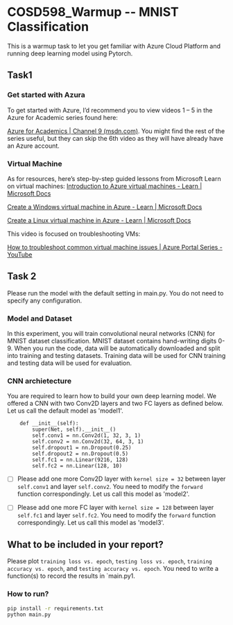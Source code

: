 # COSD598_Warmup -- MNIST Classification
This is a warmup task to let you get familiar with Azure Cloud Platform and running deep learning model using Pytorch.

## Task1

### Get started with Azura

To get started with Azure, I’d recommend you to view videos 1 – 5 in the Azure for Academic series found here:

<a href="https://channel9.msdn.com/Series/Azure-for-Academics">Azure for Academics | Channel 9 (msdn.com)</a>. You might find the rest of the series useful, but they can skip the 6th video as they will have already have an Azure account.

### Virtual Machine

As for resources, here’s step-by-step guided lessons from Microsoft Learn on virtual machines:
<a href="https://docs.microsoft.com/en-us/learn/modules/intro-to-azure-virtual-machines/">Introduction to Azure virtual machines - Learn | Microsoft Docs</a>

<a href="https://docs.microsoft.com/en-us/learn/modules/create-windows-virtual-machine-in-azure/">Create a Windows virtual machine in Azure - Learn | Microsoft Docs</a>

<a href="https://docs.microsoft.com/en-us/learn/modules/create-linux-virtual-machine-in-azure/">Create a Linux virtual machine in Azure - Learn | Microsoft Docs</a>
 
This video is focused on troubleshooting VMs: 

<a href="https://www.youtube.com/watch?v=MAJrN-2IPY8">How to troubleshoot common virtual machine issues | Azure Portal Series - YouTube</a>

## Task 2
Please run the model with the default setting in main.py. You do not need to specify any configuration. 

### Model and Dataset

In this experiment, you will train convolutional neural networks (CNN) for MNIST dataset classification. MNIST dataset contains hand-writing digits 0-9. When you run the code, data will be automatically downloaded and split into training and testing datasets. Training data will be used for CNN training and testing data will be used for evaluation. 

### CNN archietecture

You are required to learn how to build your own deep learning model. We offered a CNN with two Conv2D layers and two FC layers as defined below. Let us call the default model as 'model1'.
```
    def __init__(self):
        super(Net, self).__init__()
        self.conv1 = nn.Conv2d(1, 32, 3, 1)
        self.conv2 = nn.Conv2d(32, 64, 3, 1)
        self.dropout1 = nn.Dropout(0.25)
        self.dropout2 = nn.Dropout(0.5)
        self.fc1 = nn.Linear(9216, 128)
        self.fc2 = nn.Linear(128, 10)
```
- [ ] Please add one more Conv2D layer with `kernel size = 32` between layer `self.conv1` and layer `self.conv2`. You need to modify the `forward` function correspondingly. Let us call this model as 'model2'.
- [ ] Please add one more FC layer with `kernel size = 128` between layer `self.fc1` and layer `self.fc2`. You need to modify the `forward` function correspondingly. Let us call this model as 'model3'.


## What to be included in your report?
Please plot `training loss vs. epoch`, `testing loss vs. epoch`, `training accuracy vs. epoch`, and `testing accuracy vs. epoch`. You need to write a function(s) to record the results in `main.py1.

### How to run?
```bash
pip install -r requirements.txt
python main.py
```
